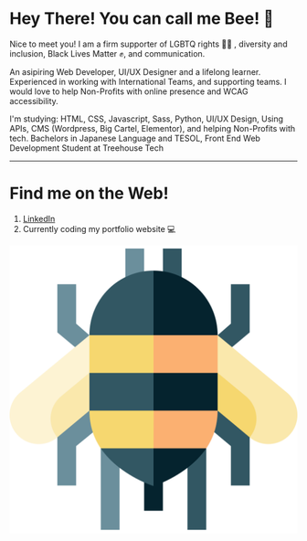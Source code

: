 # Hey There! You can call me Bee! :bee:

<!--
**beekcrouch/beekcrouch** is a ✨ _special_ ✨ repository because its `README.md` (this file) appears on your GitHub profile.-->

Nice to meet you! I am a firm supporter of LGBTQ rights :rainbow_flag: , diversity and inclusion, Black Lives Matter :fist_raised:, and communication.

An asipiring Web Developer, UI/UX Designer and a lifelong learner.
Experienced in working with International Teams, and supporting teams. I would love to help Non-Profits with online presence and WCAG accessibility.

I'm studying: HTML, CSS, Javascript, Sass, Python, UI/UX Design, Using APIs, CMS (Wordpress, Big Cartel, Elementor), and helping Non-Profits with tech.
Bachelors in Japanese Language and TESOL, Front End Web Development Student at Treehouse Tech

-----------------------------------------------------------
# Find me on the Web!
1. [LinkedIn](https://www.linkedin.com/in/brittkcrouch/)
2. Currently coding my portfolio website :computer:

![Image of a bee](bee-svgrepo-com.svg)


